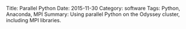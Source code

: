 Title: Parallel Python
Date: 2015-11-30
Category: software
Tags: Python, Anaconda, MPI
Summary: Using parallel Python on the Odyssey cluster, including MPI libraries.


